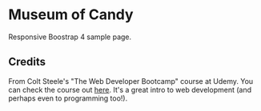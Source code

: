 # Museum of Candy
Responsive Boostrap 4 sample page.

## Credits
From Colt Steele's "The Web Developer Bootcamp" course at Udemy. You can check the course out [here](https://www.udemy.com/course/the-web-developer-bootcamp/). It's a great intro to web development (and perhaps even to programming too!).
